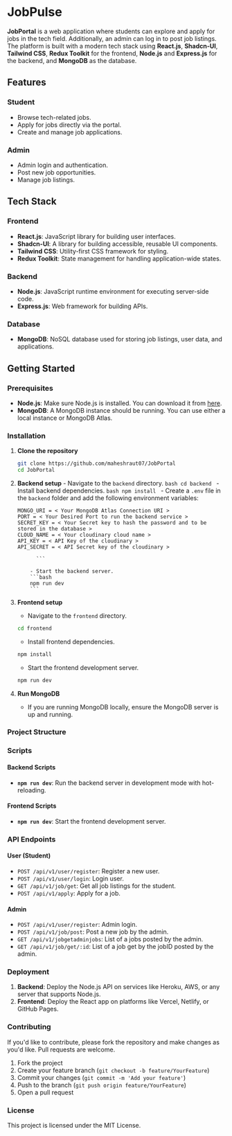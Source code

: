 # JobPulse

**JobPortal** is a web application where students can explore and apply for jobs in the tech field. Additionally, an admin can log in to post job listings. The platform is built with a modern tech stack using **React.js**, **Shadcn-UI**, **Tailwind CSS**, **Redux Toolkit** for the frontend, **Node.js** and **Express.js** for the backend, and **MongoDB** as the database.

## Features

### Student

- Browse tech-related jobs.
- Apply for jobs directly via the portal.
- Create and manage job applications.

### Admin

- Admin login and authentication.
- Post new job opportunities.
- Manage job listings.

## Tech Stack

### Frontend

- **React.js**: JavaScript library for building user interfaces.
- **Shadcn-UI**: A library for building accessible, reusable UI components.
- **Tailwind CSS**: Utility-first CSS framework for styling.
- **Redux Toolkit**: State management for handling application-wide states.

### Backend

- **Node.js**: JavaScript runtime environment for executing server-side code.
- **Express.js**: Web framework for building APIs.

### Database

- **MongoDB**: NoSQL database used for storing job listings, user data, and applications.

## Getting Started

### Prerequisites

- **Node.js**: Make sure Node.js is installed. You can download it from [here](https://nodejs.org/).
- **MongoDB**: A MongoDB instance should be running. You can use either a local instance or MongoDB Atlas.

### Installation

1.  **Clone the repository**

    ```bash
    git clone https://github.com/maheshraut07/JobPortal
    cd JobPortal
    ```

2.  **Backend setup** - Navigate to the `backend` directory.
    `bash
cd backend
` - Install backend dependencies.
    `bash
npm install
` - Create a `.env` file in the `backend` folder and add the following environment variables:

    ````
    MONGO_URI = < Your MongoDB Atlas Connection URI >
    PORT = < Your Desired Port to run the backend service >
    SECRET_KEY = < Your Secret key to hash the password and to be stored in the database >
    CLOUD_NAME = < Your cloudinary cloud name >
    API_KEY = < API Key of the cloudinary >
    API_SECRET = < API Secret key of the cloudinary >

          ```

        - Start the backend server.
        ```bash
        npm run dev
        ```

    ````

3.  **Frontend setup**

    - Navigate to the `frontend` directory.

    ```bash
    cd frontend
    ```

    - Install frontend dependencies.

    ```bash
    npm install
    ```

    - Start the frontend development server.

    ```bash
    npm run dev
    ```

4.  **Run MongoDB**
    - If you are running MongoDB locally, ensure the MongoDB server is up and running.

### Project Structure

### Scripts

#### Backend Scripts

- **`npm run dev`**: Run the backend server in development mode with hot-reloading.

#### Frontend Scripts

- **`npm run dev`**: Start the frontend development server.

### API Endpoints

#### User (Student)

- `POST /api/v1/user/register`: Register a new user.
- `POST /api/v1/user/login`: Login user.
- `GET /api/v1/job/get`: Get all job listings for the student.
- `POST /api/v1/apply`: Apply for a job.

#### Admin

- `POST /api/v1/user/register`: Admin login.
- `POST /api/v1/job/post`: Post a new job by the admin.
- `GET /api/v1/jobgetadminjobs`: List of a jobs posted by the admin.
- `GET /api/v1/job/get/:id`: List of a job get by the jobID posted by the admin.

### Deployment

1. **Backend**: Deploy the Node.js API on services like Heroku, AWS, or any server that supports Node.js.
2. **Frontend**: Deploy the React app on platforms like Vercel, Netlify, or GitHub Pages.

### Contributing

If you'd like to contribute, please fork the repository and make changes as you'd like. Pull requests are welcome.

1. Fork the project
2. Create your feature branch (`git checkout -b feature/YourFeature`)
3. Commit your changes (`git commit -m 'Add your feature'`)
4. Push to the branch (`git push origin feature/YourFeature`)
5. Open a pull request

### License

This project is licensed under the MIT License.

